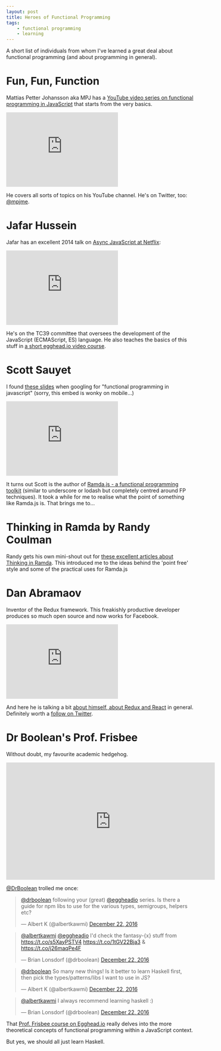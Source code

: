 ```yaml
---
layout: post
title: Heroes of Functional Programming
tags:
    - functional programming
    - learning
---
```


A short list of individuals from whom I've learned a great deal about functional programming (and about programming in general).

# Fun, Fun, Function

Mattias Petter Johansson aka MPJ has a [YouTube video series on functional programming in JavaScript][1] that starts from the very basics.

<div class="iframe-wrap">
    <iframe width="300" height="200" src="https://www.youtube.com/embed/BMUiFMZr7vk?list=PL0zVEGEvSaeEd9hlmCXrk5yUyqUag-n84" frameborder="0" allowfullscreen></iframe>
</div>

He covers all sorts of topics on his YouTube channel. He's on Twitter, too: [@mpjme][2].

# Jafar Hussein

Jafar has an excellent 2014 talk on [Async JavaScript at Netflix][3]:
<div class="iframe-wrap">
    <iframe width="300" height="200" src="https://www.youtube.com/embed/XE692Clb5LU" frameborder="0" allowfullscreen></iframe>
</div>

He's on the TC39 committee that oversees the development of the JavaScript (ECMAScript, ES) language. He also teaches the basics of this stuff in [a short egghead.io video course][4].

# Scott Sauyet

I found [these slides][5] when googling for "functional programming in javascript" (sorry, this embed is wonky on mobile...)

<div class="iframe-wrap">
    <iframe width="300" height="200" src="http://scott.sauyet.com/Javascript/Talk/FunctionalProgramming/" frameborder="0"></iframe>
</div>

It turns out Scott is the author of [Ramda.js - a functional programming toolkit][6] (similar to underscore or lodash but completely centred around FP techniques). It took a while for me to realise what the point of something like Ramda.js is. That brings me to...

# Thinking in Ramda by Randy Coulman

Randy gets his own mini-shout out for [these excellent articles about Thinking in Ramda][7]. This introduced me to the ideas behind the 'point free' style and some of the practical uses for Ramda.js

# Dan Abramaov

Inventor of the Redux framework. This freakishly productive developer produces so much open source and now works for Facebook.

<div class="iframe-wrap">
    <iframe width="300" height="200" src="https://www.youtube.com/embed/xsSnOQynTHs" frameborder="0" allowfullscreen></iframe>
</div>

And here he is talking a bit [about himself, about Redux and React][8] in general. Definitely worth a [follow on Twitter][9].

# Dr Boolean's Prof. Frisbee

Without doubt, my favourite academic hedgehog.

<div class="iframe-wrap">
    <iframe width="560" height="315" src="https://www.youtube.com/embed/h_tkIpwbsxY?list=PLK_hdtAJ4KqX0JOs_KMAmUNTNMRYhWEaC" frameborder="0" allowfullscreen></iframe>
</div>

[@DrBoolean][10] trolled me once:

<blockquote class="twitter-tweet" data-lang="en"><p lang="en" dir="ltr"><a href="https://twitter.com/drboolean">@drboolean</a> following your (great) <a href="https://twitter.com/eggheadio">@eggheadio</a> series. Is there a guide for npm libs to use for the various types, semigroups, helpers etc?</p>&mdash; Albert K (@albertkawmi) <a href="https://twitter.com/albertkawmi/status/811954469659414528">December 22, 2016</a></blockquote>
<script async src="//platform.twitter.com/widgets.js" charset="utf-8"></script>

<blockquote class="twitter-tweet" data-conversation="none" data-lang="en"><p lang="en" dir="ltr"><a href="https://twitter.com/albertkawmi">@albertkawmi</a> <a href="https://twitter.com/eggheadio">@eggheadio</a> I&#39;d check the fantasy-{x} stuff from <a href="https://t.co/s5XayPSTV4">https://t.co/s5XayPSTV4</a> <a href="https://t.co/1tGV22Bja3">https://t.co/1tGV22Bja3</a> &amp; <a href="https://t.co/j26maqPe4F">https://t.co/j26maqPe4F</a></p>&mdash; Brian Lonsdorf (@drboolean) <a href="https://twitter.com/drboolean/status/811964735679643648">December 22, 2016</a></blockquote>
<script async src="//platform.twitter.com/widgets.js" charset="utf-8"></script>

<blockquote class="twitter-tweet" data-conversation="none" data-lang="en"><p lang="en" dir="ltr"><a href="https://twitter.com/drboolean">@drboolean</a> So many new things! Is it better to learn Haskell first, then pick the types/patterns/libs I want to use in JS?</p>&mdash; Albert K (@albertkawmi) <a href="https://twitter.com/albertkawmi/status/811981771357167618">December 22, 2016</a></blockquote>
<script async src="//platform.twitter.com/widgets.js" charset="utf-8"></script>

<blockquote class="twitter-tweet" data-conversation="none" data-lang="en"><p lang="en" dir="ltr"><a href="https://twitter.com/albertkawmi">@albertkawmi</a> I always recommend learning haskell :)</p>&mdash; Brian Lonsdorf (@drboolean) <a href="https://twitter.com/drboolean/status/811984650742530048">December 22, 2016</a></blockquote>
<script async src="//platform.twitter.com/widgets.js" charset="utf-8"></script>

That [Prof. Frisbee course on Egghead.io][11] really delves into the more theoretical concepts of functional programming within a JavaScript context.

But yes, we should all just learn Haskell.

[1]: https://www.youtube.com/playlist?list=PL0zVEGEvSaeEd9hlmCXrk5yUyqUag-n84
[2]: https://twitter.com/mpjme
[3]: https://www.youtube.com/watch?v=XE692Clb5LU
[4]: https://egghead.io/courses/mastering-asynchronous-programming-the-end-of-the-loop
[5]: http://scott.sauyet.com/Javascript/Talk/FunctionalProgramming/
[6]: http://ramdajs.com/
[7]: http://randycoulman.com/blog/categories/thinking-in-ramda/
[8]: https://devchat.tv/js-jabber/179-jsj-redux-and-react-with-dan-abramov
[9]: https://twitter.com/dan_abramov
[10]: https://twitter.com/drboolean
[11]: https://egghead.io/courses/professor-frisby-introduces-composable-functional-javascript